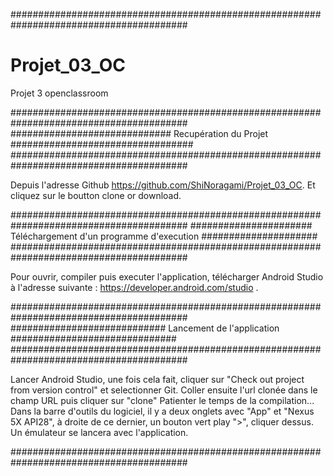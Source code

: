 ########################################################################################
# Projet_03_OC
Projet 3 openclassroom


########################################################################################
#############################  Recupération du Projet  #################################
########################################################################################

  Depuis l'adresse Github https://github.com/ShiNoragami/Projet_03_OC. Et cliquez sur le 
boutton clone or download.


########################################################################################
######################  Téléchargement d'un programme d'execution  #####################
########################################################################################

  Pour ouvrir, compiler puis executer l'application, télécharger Android Studio à 
l'adresse suivante : https://developer.android.com/studio .


########################################################################################
############################  Lancement de l'application  ##############################
########################################################################################

  Lancer Android Studio, une fois cela fait, cliquer sur "Check out project from version 
control" et selectionner Git.
Coller ensuite l'url clonée dans le champ URL puis cliquer sur "clone"
      Patienter le temps de la compilation...
Dans la barre d'outils du logiciel, il y a deux onglets avec "App" et "Nexus 5X API28", 
à droite de ce dernier, un bouton vert play ">", cliquer dessus.
Un émulateur se lancera avec l'application.

########################################################################################
